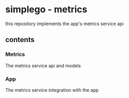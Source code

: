 # simplego - metrics

this repository implements the app's metrics service api

## contents
### Metrics
The metrics service api and models
### App
The metrics service integration with the app
